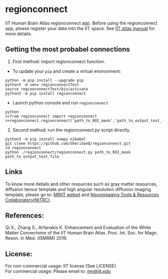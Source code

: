# regionconnect
IIT Human Brain Atlas regionconnect app. 
Before using the regionconnect app, please register your data into the IIT space. See [IIT atlas manual](https://www.nitrc.org/frs/download.php/11488/IIT_Atlas_v.5.0_MANUAL.pdf) for more details.

## Getting the most probabel connections
1. First method: import regionconnect function.   
- To update your `pip` and create a virtual environment: 
```
python -m pip install --upgrade pip
python3 -m venv regionconnectTest
source regionconnectTest/bin/activate
python3 -m pip install regionconnect
```

- Launch python console and run `regionconnect`
```
python
>>from regionconnect import regionconnect
>>regionconnect.regionconnect('path_to_ROI_mask','path_to_output_text_file')
```

2. Second method: run the regionconnect.py script directly.
```
python3 -m pip install numpy nibabel
git clone https://github.com/SheridanQ/regionconnect.git
cd regionconnect
python ./regionconnect/regionconnect.py path_to_ROI_mask path_to_output_text_file

```

## Links
To know more details and other resources such as gray matter resources, diffusion tensor template and high angular resolution diffusion imaging template, please go to:
[MRIIT websit](https://www5.iit.edu/~mri/Home.html) and [Neuroimaging Tools & Resources Collaboratory(NITRC)](https://www.nitrc.org/projects/iit/).  

## References:
Qi X., Zhang S., Arfanakis K. Enhancement and Evaluation of the White Matter Connectome of the IIT Human Brain Atlas. Proc. Int. Soc. for Magn. Reson. In Med. (ISMRM) 2019.  

## License:
For non-commercial usage: IIT license (See LICENSE).  
For commercial usage: Please email to: mri@iit.edu 
